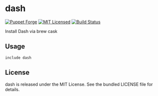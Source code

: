 dash
==============

[![Puppet Forge](https://img.shields.io/puppetforge/v/halyard/dash.svg)](https://forge.puppetlabs.com/halyard/dash)
[![MIT Licensed](https://img.shields.io/badge/license-MIT-green.svg)](https://tldrlegal.com/license/mit-license)
[![Build Status](https://img.shields.io/circleci/project/halyard/puppet-dash/master.svg)](https://circleci.com/gh/halyard/puppet-dash)

Install Dash via brew cask

## Usage

```puppet
include dash
```

## License

dash is released under the MIT License. See the bundled LICENSE file for details.

